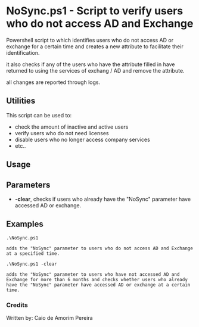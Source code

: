 # NoSync.ps1 - Script to verify users who do not access AD and Exchange

Powershell script to which identifies users who do not access AD or exchange for a certain time and creates a new attribute to facilitate their identification.

it also checks if any of the users who have the attribute filled in have returned to using the services of exchang / AD and remove the attribute.

all changes are reported through logs.

## Utilities

This script can be used to:

- check the amount of inactive and active users
- verify users who do not need licenses
- disable users who no longer access company services
- etc..

## Usage 

## Parameters 

- **-clear**, checks if users who already have the "NoSync" parameter have accessed AD or exchange.

## Examples

    .\NoSync.ps1 
    
    adds the "NoSync" parameter to users who do not access AD and Exchange at a specified time.
    
    .\NoSync.ps1 -clear
    
    adds the "NoSync" parameter to users who have not accessed AD and Exchange for more than 6 months and checks whether users who already have the "NoSync" parameter have accessed AD or exchange at a certain time.
    
### Credits

Written by: Caio de Amorim Pereira




    
    
